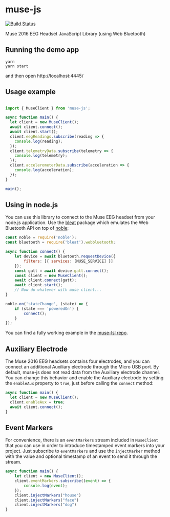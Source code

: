 # muse-js

[![Build Status](https://travis-ci.org/urish/muse-js.png?branch=master)](https://travis-ci.org/urish/muse-js)

Muse 2016 EEG Headset JavaScript Library (using Web Bluetooth)

## Running the demo app

    yarn
    yarn start

and then open http://localhost:4445/

## Usage example

```javascript

import { MuseClient } from 'muse-js';

async function main() {
  let client = new MuseClient();
  await client.connect();
  await client.start();
  client.eegReadings.subscribe(reading => {
    console.log(reading);
  });
  client.telemetryData.subscribe(telemetry => {
    console.log(telemetry);
  });
  client.accelerometerData.subscribe(acceleration => {
    console.log(acceleration);
  });
}

main();
```

## Using in node.js

You can use this library to connect to the Muse EEG headset from your node.js application.
Use the [bleat](https://github.com/thegecko/bleat) package which emulates the Web Bluetooth API on top of [noble](https://github.com/sandeepmistry/noble):

```javascript
const noble = require('noble');
const bluetooth = require('bleat').webbluetooth;

async function connect() {
    let device = await bluetooth.requestDevice({
        filters: [{ services: [MUSE_SERVICE] }]
    });
    const gatt = await device.gatt.connect();
    const client = new MuseClient();
    await client.connect(gatt);
    await client.start();
    // Now do whatever with muse client...
}

noble.on('stateChange', (state) => {
    if (state === 'poweredOn') {
        connect();
    }
});
```

You can find a fully working example in the [muse-lsl repo](https://github.com/urish/muse-lsl/blob/master/index.js).

## Auxiliary Electrode

The Muse 2016 EEG headsets contains four electrodes, and you can connect an additional Auxiliary electrode through the Micro USB port. By default, muse-js does not read data from the Auxiliary electrode channel. You can change this behavior and enable the Auxiliary electrode by setting the `enableAux` property to `true`, just before calling the `connect` method:

```javascript
async function main() {
  let client = new MuseClient();
  client.enableAux = true;
  await client.connect();
}
```

## Event Markers

For convenience, there is an `eventMarkers` stream included in `MuseClient` that you can use in order to introduce timestamped event markers into your project. Just subscribe to `eventMarkers` and use the `injectMarker` method with the value and optional timestamp of an event to send it through the stream.

```javascript
async function main() {
    let client = new MuseClient();
    client.eventMarkers.subscribe((event) => {
        console.log(event);
    });
    client.injectMarkers("house")
    client.injectMarkers("face")
    client.injectMarkers("dog")
}
```
